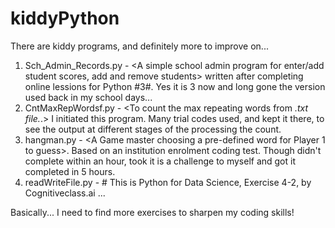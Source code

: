 # kiddyPython
There are kiddy programs, and definitely more to improve on...

1. Sch_Admin_Records.py - <A simple school admin program for enter/add student scores, add and remove students> written after completing online lessions for Python #3#. Yes it is 3 now and long gone the version used back in my school days...
2. CntMaxRepWordsf.py - <To count the max repeating words from *.txt file.*.> I initiated this program. Many trial codes used, and kept it there, to see the output at different stages of the processing the count.
3. hangman.py - <A Game master choosing a pre-defined word for Player 1 to guess>. Based on an institution enrolment coding test. Though didn't complete within an hour, took it is a challenge to myself and got it completed in 5 hours. 
4. readWriteFile.py - # This is Python for Data Science, Exercise 4-2, by Cognitiveclass.ai ... 


Basically... I need to find more exercises to sharpen my coding skills!
